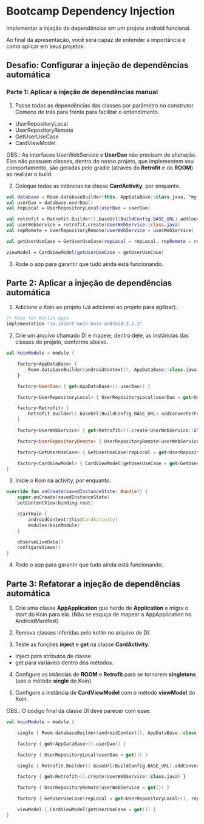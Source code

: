 # Bootcamp Dependency Injection

Implementar a injeção de dependências em um projeto android funcional.

Ao final da apresentação, você será capaz de entender a importância e como aplicar em seus projetos.



## Desafio: Configurar a injeção de dependências automática



### Parte 1: Aplicar a injeção de dependências manual

1. Passe todas as dependências das classes por parâmetro no construtor. Comece de trás para frente para facilitar o entendimento.

* UserRepositoryLocal
* UserRepositoryRemote
* GetUserUseCase
* CardViewModel

OBS.: As interfaces UserWebService e **UserDao** não precisam de alteração. Elas não possuem classes, dentro do nosso projeto, que implementem seu comportamento, são geradas pelo gradle (através do **Retrofit** e do **ROOM**) ao realizar o build. 




2. Coloque todas as intâncias na classe **CardActivity**, por enquanto.

```kotlin
val database = Room.databaseBuilder(this, AppDataBase::class.java, "my-db").allowMainThreadQueries().build()
val userDao = database.userDao()
val repLocal = UserRepositoryLocal(userDao = userDao)

val retrofit = Retrofit.Builder().baseUrl(BuildConfig.BASE_URL).addConverterFactory(GsonConverterFactory.create()).build()
val userWebService = retrofit.create(UserWebService::class.java)
val repRemote = UserRepositoryRemote(userWebService = userWebService)

val getUserUseCase = GetUserUseCase(repLocal = repLocal, repRemote = repRemote)

viewModel = CardViewModel(getUserUseCase = getUserUseCase)
```



3. Rode o app para garantir que tudo ainda está funcionando.



## Parte 2: Aplicar a injeção de dependências automática



1. Adicione o Koin ao projeto (Já adicionei ao projeto para agilizar).

```groovy
// Koin for Kotlin apps
implementation "io.insert-koin:koin-android:3.1.2"
```



2. Crie um arquivo chamado DI e mapeie, dentro dele, as instâncias das classes do projeto, conforme abaixo.


```kotlin
val koinModule = module {

    factory<AppDataBase> { 
        Room.databaseBuilder(androidContext(), AppDataBase::class.java, "my-db").allowMainThreadQueries().build() 
    }

    factory<UserDao> { get<AppDataBase>().userDao() }

    factory<UserRepositoryLocal> { UserRepositoryLocal(userDao = get<UserDao>()) }

    factory<Retrofit> { 
        Retrofit.Builder().baseUrl(BuildConfig.BASE_URL).addConverterFactory(GsonConverterFactory.create()).build() 
    }

    factory<UserWebService> { get<Retrofit>().create(UserWebService::class.java) }

    factory<UserRepositoryRemote> { UserRepositoryRemote(userWebService = get<UserWebService>()) }

    factory<GetUserUseCase> { GetUserUseCase(repLocal = get<UserRepositoryLocal>(), repRemote = get<UserRepositoryRemote>()) }

    factory<CardViewModel> { CardViewModel(getUserUseCase = get<GetUserUseCase>()) }
}
```



3. Inicie o Koin na activity, por enquanto.


```kotlin
override fun onCreate(savedInstanceState: Bundle?) {
    super.onCreate(savedInstanceState)
    setContentView(binding.root)

    startKoin {
        androidContext(this@CardActivity)
        modules(koinModule)
    }

    observeLiveData()
    configureViews()
}
```



4. Rode o app para garantir que tudo ainda está funcionando.



## Parte 3: Refatorar a injeção de dependências automática



1. Crie uma classe **AppApplication** que herde de **Application** e migre o start do Koin para ela. (Não se esquça de mapear a AppApplication no AndroidManifest)

2. Remova classes inferidas pelo kotlin no arquivo de DI.

3. Teste as funções **inject** e **get** na classe **CardActivity**.
* Inject para atributos de classe.
* get para variáveis dentro dos métodos.

4. Configure as intâncias de **ROOM** e **Retrofit** para se tornarem **singletons** (use o método **single** do Koin).

5. Configure a instância de **CardViewModel** com o método **viewModel** do Koin.



OBS.: O código final da classe DI deve parecer com esse:

```kotlin
val koinModule = module {

    single { Room.databaseBuilder(androidContext(), AppDataBase::class.java, "my-db").allowMainThreadQueries().build() }

    factory { get<AppDataBase>().userDao() }

    factory { UserRepositoryLocal(userDao = get()) }

    single { Retrofit.Builder().baseUrl(BuildConfig.BASE_URL).addConverterFactory(GsonConverterFactory.create()).build() }

    factory { get<Retrofit>().create(UserWebService::class.java) }

    factory { UserRepositoryRemote(userWebService = get()) }

    factory { GetUserUseCase(repLocal = get<UserRepositoryLocal>(), repRemote = get<UserRepositoryRemote>()) }

    viewModel { CardViewModel(getUserUseCase = get()) }
}
```